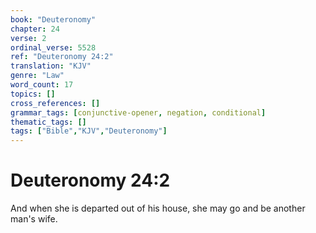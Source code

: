 ```yaml
---
book: "Deuteronomy"
chapter: 24
verse: 2
ordinal_verse: 5528
ref: "Deuteronomy 24:2"
translation: "KJV"
genre: "Law"
word_count: 17
topics: []
cross_references: []
grammar_tags: [conjunctive-opener, negation, conditional]
thematic_tags: []
tags: ["Bible","KJV","Deuteronomy"]
---
```


# Deuteronomy 24:2

And when she is departed out of his house, she may go and be another man's wife.
